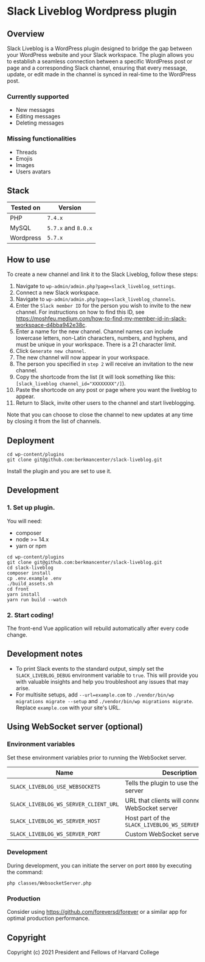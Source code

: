 # Slack Liveblog Wordpress plugin

## Overview

Slack Liveblog is a WordPress plugin designed to bridge the gap between your WordPress website and your Slack workspace. The plugin allows you to establish a seamless connection between a specific WordPress post or page and a corresponding Slack channel, ensuring that every message, update, or edit made in the channel is synced in real-time to the WordPress post.

### Currently supported

* New messages
* Editing messages
* Deleting messages

### Missing functionalities

* Threads
* Emojis
* Images
* Users avatars

## Stack
Tested on  |  Version
--|--
PHP  |  `7.4.x`
MySQL  |  `5.7.x` and `8.0.x`
Wordpress  |  `5.7.x`

## How to use

To create a new channel and link it to the Slack Liveblog, follow these steps:

1. Navigate to `wp-admin/admin.php?page=slack_liveblog_settings`.
2. Connect a new Slack workspace.
3. Navigate to `wp-admin/admin.php?page=slack_liveblog_channels`.
4. Enter the `Slack member ID` for the person you wish to invite to the new channel. For instructions on how to find this ID, see https://moshfeu.medium.com/how-to-find-my-member-id-in-slack-workspace-d4bba942e38c.
5. Enter a name for the new channel. Channel names can include lowercase letters, non-Latin characters, numbers, and hyphens, and must be unique in your workspace. There is a 21 character limit.
6. Click `Generate new channel`.
7. The new channel will now appear in your workspace.
8. The person you specified in `step 2` will receive an invitation to the new channel.
9. Copy the shortcode from the list (it will look something like this: `[slack_liveblog channel_id="XXXXXXXX"/]`).
10. Paste the shortcode on any post or page where you want the liveblog to appear.
11. Return to Slack, invite other users to the channel and start liveblogging.

Note that you can choose to close the channel to new updates at any time by closing it from the list of channels.

## Deployment

```
cd wp-content/plugins
git clone git@github.com:berkmancenter/slack-liveblog.git
```

Install the plugin and you are set to use it.

## Development

### 1. Set up plugin.

You will need:
* composer
* node >= 14.x
* yarn or npm

```
cd wp-content/plugins
git clone git@github.com:berkmancenter/slack-liveblog.git
cd slack-liveblog
composer install
cp .env.example .env
./build_assets.sh
cd front
yarn install
yarn run build --watch
```

### 2. Start coding!

The front-end Vue application will rebuild automatically after every code change.

## Development notes

* To print Slack events to the standard output, simply set the `SLACK_LIVEBLOG_DEBUG` environment variable to `true`. This will provide you with valuable insights and help you troubleshoot any issues that may arise.
* For multisite setups, add `--url=example.com` to `./vendor/bin/wp migrations migrate --setup` and `./vendor/bin/wp migrations migrate`. Replace `example.com` with your site's URL.

## Using WebSocket server (optional)

### Environment variables

Set these environment variables prior to running the WebSocket server.

Name  |  Description  |  Default  |  Required
--|--|--|--
`SLACK_LIVEBLOG_USE_WEBSOCKETS`  |  Tells the plugin to use the WebSocket server  |  false  |  Yes
`SLACK_LIVEBLOG_WS_SERVER_CLIENT_URL`  |  URL that clients will connect to the WebSocket server  |    |  Yes
`SLACK_LIVEBLOG_WS_SERVER_HOST`  |  Host part of the `SLACK_LIVEBLOG_WS_SERVER_CLIENT_URL`  |    |  Yes
`SLACK_LIVEBLOG_WS_SERVER_PORT`  |  Custom WebSocket server port  |  8080  |  No

### Development

During development, you can initiate the server on port `8080` by executing the command:

```
php classes/WebsocketServer.php
```

### Production

Consider using https://github.com/foreversd/forever or a similar app for optimal production performance.

## Copyright
Copyright (c) 2021 President and Fellows of Harvard College

